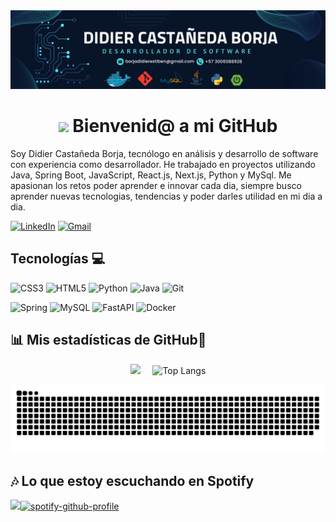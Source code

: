 <div id="banner"align="center">
<img src="./Banner.png"/>
</div>

<div id="banner"align="center">
<h1>
<img src="https://media1.giphy.com/media/v1.Y2lkPTc5MGI3NjExbzhwN2I1NWg3MW40ZG9paG5hMXRieGI3cmYzNHhrc3NlMTJidGF5cSZlcD12MV9pbnRlcm5hbF9naWZfYnlfaWQmY3Q9cw/PAuDiTd7DLwYagLGH3/giphy.webp/giphy.gif" width="100"/> Bienvenid@ a mi GitHub
</h1>
</div>

 Soy Didier Castañeda Borja, tecnólogo en análisis y desarrollo de software con experiencia como desarrollador. He trabajado en proyectos utilizando Java, Spring Boot, JavaScript, React.js, Next.js, Python y MySql. Me apasionan los retos poder aprender e innovar cada dia, siempre busco aprender nuevas tecnologias, tendencias y poder darles utilidad en mi dia a dia.


[![LinkedIn](https://img.shields.io/badge/linkedin-%230077B5.svg?style=for-the-badge&logo=linkedin&logoColor=white)](https://www.linkedin.com/in/didier-castañeda-borja-741185274/)
[![Gmail](https://img.shields.io/badge/Gmail-D14836?style=for-the-badge&logo=gmail&logoColor=white)](mailto:borjadidierestiben@gmail.com)


## Tecnologías 💻
![CSS3](https://img.shields.io/badge/css3-%231572B6.svg?style=for-the-badge&logo=css3&logoColor=white)
![HTML5](https://img.shields.io/badge/html5-%23E34F26.svg?style=for-the-badge&logo=html5&logoColor=white)
![Python](https://img.shields.io/badge/python-3670A0?style=for-the-badge&logo=python&logoColor=ffdd54)
![Java](https://img.shields.io/badge/java-%23ED8B00.svg?style=for-the-badge&logo=openjdk&logoColor=white)
![Git](https://img.shields.io/badge/git-%23F05033.svg?style=for-the-badge&logo=git&logoColor=white)

![Spring](https://img.shields.io/badge/spring-%236DB33F.svg?style=for-the-badge&logo=spring&logoColor=white)
![MySQL](https://img.shields.io/badge/mysql-4479A1.svg?style=for-the-badge&logo=mysql&logoColor=white)
![FastAPI](https://img.shields.io/badge/FastAPI-005571?style=for-the-badge&logo=fastapi)
![Docker](https://img.shields.io/badge/docker-%230db7ed.svg?style=for-the-badge&logo=docker&logoColor=white)



## 📊 Mis estadísticas de GitHub🚀
<div align="center">

<img src="https://github-readme-stats.vercel.app/api?username=Didier321&show_icons=true&theme=vue-dark" width="380px" /> &nbsp;&nbsp;&nbsp;&nbsp;![Top Langs](https://github-readme-stats.vercel.app/api/top-langs/?username=Didier321&layout=compact&theme=vue-dark&card_width=100px)

</div>

<img src="https://raw.githubusercontent.com/Didier321/Didier321/output/snake.svg" alt="Snake animation" />

## 🎶 Lo que estoy escuchando en Spotify

<img src="https://media2.giphy.com/media/v1.Y2lkPTc5MGI3NjExM20zODB0andvazBibGN4aXpiejB0YmowajE3ZTZqdnFyaWZjZzl0eCZlcD12MV9pbnRlcm5hbF9naWZfYnlfaWQmY3Q9cw/JujkU9Ovzk2i3iaYFA/giphy.webp/giphy.gif" width="100"/>[![spotify-github-profile](https://spotify-github-profile.kittinanx.com/api/view?uid=31zd4t4mwxr5ythuafcbmgrjzioa&cover_image=true&theme=novatorem&show_offline=false&background_color=000000&interchange=false&bar_color=eb0000&bar_color_cover=true)](https://github.com/kittinan/spotify-github-profile)


###